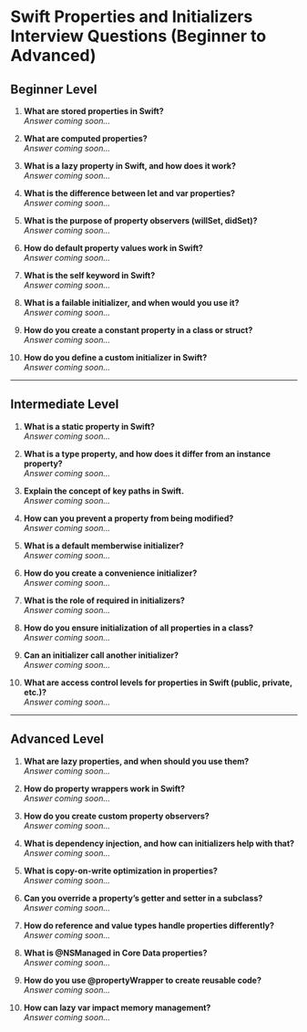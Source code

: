 # Swift Properties and Initializers Interview Questions (Beginner to Advanced)

## Beginner Level

1. **What are stored properties in Swift?**  
   *Answer coming soon...*

2. **What are computed properties?**  
   *Answer coming soon...*

3. **What is a lazy property in Swift, and how does it work?**  
   *Answer coming soon...*

4. **What is the difference between let and var properties?**  
   *Answer coming soon...*

5. **What is the purpose of property observers (willSet, didSet)?**  
   *Answer coming soon...*

6. **How do default property values work in Swift?**  
   *Answer coming soon...*

7. **What is the self keyword in Swift?**  
   *Answer coming soon...*

8. **What is a failable initializer, and when would you use it?**  
   *Answer coming soon...*

9. **How do you create a constant property in a class or struct?**  
   *Answer coming soon...*

10. **How do you define a custom initializer in Swift?**  
    *Answer coming soon...*

---

## Intermediate Level

1. **What is a static property in Swift?**  
    *Answer coming soon...*

2. **What is a type property, and how does it differ from an instance property?**  
    *Answer coming soon...*

3. **Explain the concept of key paths in Swift.**  
    *Answer coming soon...*

4. **How can you prevent a property from being modified?**  
    *Answer coming soon...*

5. **What is a default memberwise initializer?**  
    *Answer coming soon...*

6. **How do you create a convenience initializer?**  
    *Answer coming soon...*

7. **What is the role of required in initializers?**  
    *Answer coming soon...*

8. **How do you ensure initialization of all properties in a class?**  
    *Answer coming soon...*

9. **Can an initializer call another initializer?**  
    *Answer coming soon...*

10. **What are access control levels for properties in Swift (public, private, etc.)?**  
    *Answer coming soon...*

---

## Advanced Level

1. **What are lazy properties, and when should you use them?**  
    *Answer coming soon...*

2. **How do property wrappers work in Swift?**  
    *Answer coming soon...*

3. **How do you create custom property observers?**  
    *Answer coming soon...*

4. **What is dependency injection, and how can initializers help with that?**  
    *Answer coming soon...*

5. **What is copy-on-write optimization in properties?**  
    *Answer coming soon...*

6. **Can you override a property’s getter and setter in a subclass?**  
    *Answer coming soon...*

7. **How do reference and value types handle properties differently?**  
    *Answer coming soon...*

8. **What is @NSManaged in Core Data properties?**  
    *Answer coming soon...*

9. **How do you use @propertyWrapper to create reusable code?**  
    *Answer coming soon...*

10. **How can lazy var impact memory management?**  
    *Answer coming soon...*
